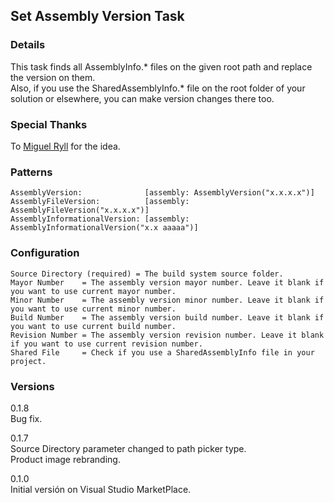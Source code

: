 ## Set Assembly Version Task

### Details
This task finds all AssemblyInfo.* files on the given root path and replace the version on them.  
Also, if you use the SharedAssemblyInfo.* file on the root folder of your solution or elsewhere, you can make version changes there too. 

### Special Thanks
To [Miguel Ryll](https://www.linkedin.com/in/miguelryll) for the idea. 

### Patterns
```
AssemblyVersion:              [assembly: AssemblyVersion("x.x.x.x")]
AssemblyFileVersion:          [assembly: AssemblyFileVersion("x.x.x.x")]
AssemblyInformationalVersion: [assembly: AssemblyInformationalVersion("x.x aaaaa")]
``` 

### Configuration
```
Source Directory (required) = The build system source folder.
Mayor Number    = The assembly version mayor number. Leave it blank if you want to use current mayor number.
Minor Number    = The assembly version minor number. Leave it blank if you want to use current minor number.
Build Number    = The assembly version build number. Leave it blank if you want to use current build number.
Revision Number = The assembly version revision number. Leave it blank if you want to use current revision number.
Shared File     = Check if you use a SharedAssemblyInfo file in your project.
```

### Versions
0.1.8  
Bug fix. 

0.1.7  
Source Directory parameter changed to path picker type.  
Product image rebranding. 

0.1.0  
Initial versión on Visual Studio MarketPlace.  